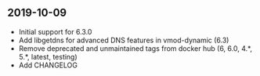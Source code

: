 ## 2019-10-09

* Initial support for 6.3.0
* Add libgetdns for advanced DNS features in vmod-dynamic (6.3)
* Remove deprecated and unmaintained tags from docker hub (6, 6.0, 4.\*, 5.\*, latest, testing)
* Add CHANGELOG